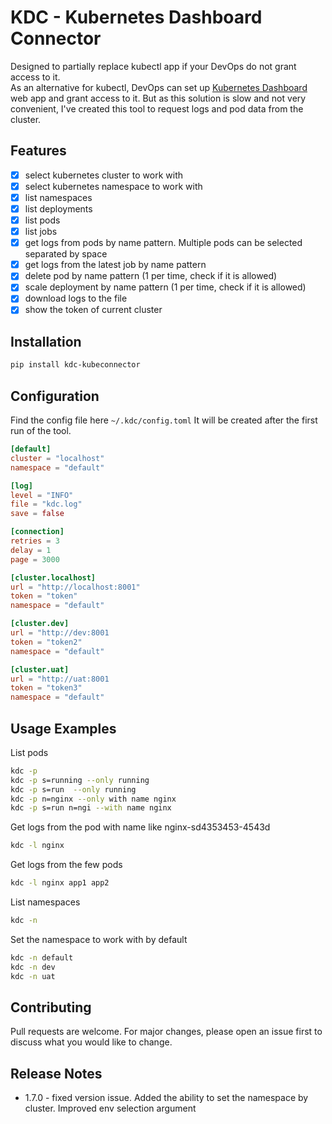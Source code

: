 # KDC - Kubernetes Dashboard Connector
Designed to partially replace kubectl app if your DevOps do not grant access to it.  
As an alternative for kubectl,
DevOps can set up [Kubernetes Dashboard](https://kubernetes.io/docs/tasks/access-application-cluster/web-ui-dashboard/)  
web app and grant access to it. But as this solution is slow and not very convenient, I've created this tool to request 
logs and pod data from the cluster.

## Features
- [x] select kubernetes cluster to work with
- [x] select kubernetes namespace to work with
- [x] list namespaces
- [x] list deployments
- [x] list pods
- [x] list jobs
- [x] get logs from pods by name pattern. Multiple pods can be selected separated by space
- [x] get logs from the latest job by name pattern
- [x] delete pod by name pattern (1 per time, check if it is allowed)
- [x] scale deployment by name pattern (1 per time, check if it is allowed)
- [x] download logs to the file
- [x] show the token of current cluster

## Installation
```bash
pip install kdc-kubeconnector
```

## Configuration
Find the config file here `~/.kdc/config.toml`
It will be created after the first run of the tool.  
```toml
[default]
cluster = "localhost"
namespace = "default"

[log]
level = "INFO"
file = "kdc.log"
save = false

[connection]
retries = 3
delay = 1
page = 3000

[cluster.localhost]
url = "http://localhost:8001"
token = "token"
namespace = "default"

[cluster.dev]
url = "http://dev:8001
token = "token2"
namespace = "default"

[cluster.uat]
url = "http://uat:8001
token = "token3"
namespace = "default"
```

## Usage Examples
List pods
```bash
kdc -p
kdc -p s=running --only running
kdc -p s=run  --only running
kdc -p n=nginx --only with name nginx
kdc -p s=run n=ngi --with name nginx
```
Get logs from the pod with name like nginx-sd4353453-4543d
```bash
kdc -l nginx
```
Get logs from the few pods
```bash
kdc -l nginx app1 app2
```
List namespaces
```bash
kdc -n
```
Set the namespace to work with by default
```bash
kdc -n default
kdc -n dev
kdc -n uat
```

## Contributing
Pull requests are welcome. For major changes, please open an issue first to discuss what you would like to change.

## Release Notes
- 1.7.0 - fixed version issue. Added the ability to set the namespace by cluster. Improved env selection argument